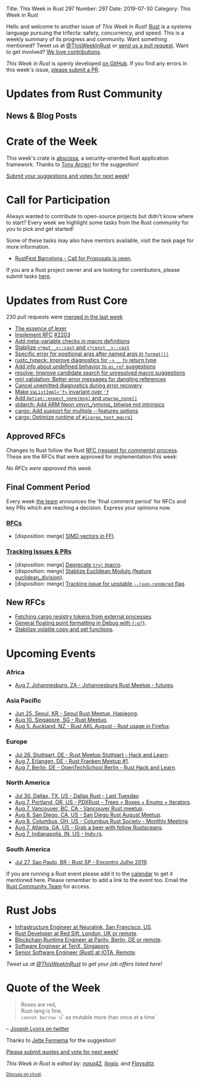 Title: This Week in Rust 297
Number: 297
Date: 2019-07-30
Category: This Week in Rust

Hello and welcome to another issue of *This Week in Rust*!
[Rust](http://rust-lang.org) is a systems language pursuing the trifecta: safety, concurrency, and speed.
This is a weekly summary of its progress and community.
Want something mentioned? Tweet us at [@ThisWeekInRust](https://twitter.com/ThisWeekInRust) or [send us a pull request](https://github.com/cmr/this-week-in-rust).
Want to get involved? [We love contributions](https://github.com/rust-lang/rust/blob/master/CONTRIBUTING.md).

*This Week in Rust* is openly developed [on GitHub](https://github.com/cmr/this-week-in-rust).
If you find any errors in this week's issue, [please submit a PR](https://github.com/cmr/this-week-in-rust/pulls).

# Updates from Rust Community

## News & Blog Posts

# Crate of the Week

This week's crate is [abscissa](https://github.com/iqlusioninc/abscissa), a security-oriented Rust application framework.
Thanks to [Tony Arcieri](https://users.rust-lang.org/t/crate-of-the-week/2704/590) for the suggestion!

[Submit your suggestions and votes for next week][submit_crate]!

[submit_crate]: https://users.rust-lang.org/t/crate-of-the-week/2704

# Call for Participation

Always wanted to contribute to open-source projects but didn't know where to start?
Every week we highlight some tasks from the Rust community for you to pick and get started!

Some of these tasks may also have mentors available, visit the task page for more information.

* [RustFest Barcelona - Call for Proposals is open](https://blog.rustfest.eu/cfp-for-barcelona).

If you are a Rust project owner and are looking for contributors, please submit tasks [here][guidelines].

[guidelines]: https://users.rust-lang.org/t/twir-call-for-participation/4821

# Updates from Rust Core

230 pull requests were [merged in the last week][merged]

[merged]: https://github.com/search?q=is%3Apr+org%3Arust-lang+is%3Amerged+merged%3A2019-07-15..2019-07-22

* [The essence of lexer](https://github.com/rust-lang/rust/pull/59706)
* [Implement RFC](https://github.com/rust-lang/rust/pull/61749) [#2203](https://rust-lang.github.io/rfcs/2203-const-repeat-expr.html)
* [Add meta-variable checks in macro definitions](https://github.com/rust-lang/rust/pull/62008)
* [Stabilize `<*mut _>::cast` and `<*const _>::cast`](https://github.com/rust-lang/rust/pull/62713)
* [Specific error for positional args after named args in `format!()`](https://github.com/rust-lang/rust/pull/62710)
* [rustc_typeck: Improve diagnostics for `-> _ fn` return type](https://github.com/rust-lang/rust/pull/62694)
* [Add info about undefined behavior to `as_ref` suggestions](https://github.com/rust-lang/rust/pull/62685)
* [resolve: Improve candidate search for unresolved macro suggestions](https://github.com/rust-lang/rust/pull/62684)
* [miri validation: Better error messages for dangling references](https://github.com/rust-lang/rust/pull/62673)
* [Cancel unemitted diagnostics during error recovery](https://github.com/rust-lang/rust/pull/62666)
* [Make `VaListImpl<'f>` invariant over `'f`](https://github.com/rust-lang/rust/pull/62639)
* [Add `Option::expect_none(msg)` and `unwrap_none()`](https://github.com/rust-lang/rust/pull/62596)
* [stdarch: Add ARM Neon vmvn_*/vmvnq_* bitwise not intrinsics](https://github.com/rust-lang/stdarch/pull/770)
* [cargo: Add support for multiple --features options](https://github.com/rust-lang/cargo/pull/7084)
* [cargo: Optimize runtime of `#[cargo_test_macro]`](https://github.com/rust-lang/cargo/pull/7146)

## Approved RFCs

Changes to Rust follow the Rust [RFC (request for comments)
process](https://github.com/rust-lang/rfcs#rust-rfcs). These
are the RFCs that were approved for implementation this week:

*No RFCs were approved this week.*

## Final Comment Period

Every week [the team](https://www.rust-lang.org/team.html) announces the
'final comment period' for RFCs and key PRs which are reaching a
decision. Express your opinions now.

### [RFCs](https://github.com/rust-lang/rfcs/labels/final-comment-period)

* [disposition: merge] [SIMD vectors in FFI](https://github.com/rust-lang/rfcs/pull/2574).

### [Tracking Issues & PRs](https://github.com/rust-lang/rust/labels/final-comment-period)

* [disposition: merge] [Deprecate `try!` macro](https://github.com/rust-lang/rust/pull/62672).
* [disposition: merge] [Stablize Euclidean Modulo (feature euclidean_division)](https://github.com/rust-lang/rust/pull/61884).
* [disposition: merge] [Tracking issue for unstable `--json-rendered` flag](https://github.com/rust-lang/rust/issues/60987).

## New RFCs

* [Fetching cargo registry tokens from external processes](https://github.com/rust-lang/rfcs/pull/2730).
* [General floating point formatting in Debug with `{:g?}`](https://github.com/rust-lang/rfcs/pull/2729).
* [Stabilize volatile copy and set functions](https://github.com/rust-lang/rfcs/pull/2728).

# Upcoming Events

### Africa

* [Aug  7. Johannesburg, ZA - Johannesburg Rust Meetup - futures](https://www.meetup.com/Johannesburg-Rust-Meetup/events/dgqmbryzlbkb/).

### Asia Pacific

* [Jun 25. Seoul, KR - Seoul Rust Meetup, Hapjeong](https://www.meetup.com/Rust-Seoul-Meetup/events/srxvzqyzkbfc/).
* [Aug 10. Singapore, SG - Rust Meetup](https://www.eventbrite.com/e/rust-meetup-tickets-65358532129).
* [Aug  5. Auckland, NZ - Rust AKL August - Rust usage in Firefox](https://www.meetup.com/rust-akl/events/259480991/).

### Europe

* [Jul 26. Stuttgart, DE - Rust Meetup Stuttgart - Hack and Learn](https://gettogether.community/events/1763/3-hack-and-learn-shackspace-stuttgart/).
* [Aug  7. Erlangen, DE - Rust Franken Meetup #1](https://www.meetup.com/Rust-NERF/events/263163435/).
* [Aug  7. Berlin, DE - OpenTechSchool Berlin - Rust Hack and Learn](https://www.meetup.com/opentechschool-berlin/events/gkkttqyzlbkb/).

### North America

* [Jul 30. Dallas, TX, US - Dallas Rust - Last Tuesday](https://www.meetup.com/Dallas-Rust/events/zfgwzmyzkbnc/).
* [Aug  7. Portland, OR, US - PDXRust - Trees = Boxes + Enums + Iterators](https://www.meetup.com/PDXRust/events/263383260/).
* [Aug  7. Vancouver, BC, CA - Vancouver Rust meetup](https://www.meetup.com/Vancouver-Rust/events/fzqqwqyzlbkb/).
* [Aug  8. San Diego, CA, US - San Diego Rust August Meetup](https://www.meetup.com/San-Diego-Rust/events/263267320/).
* [Aug  8. Columbus, OH, US - Columbus Rust Society - Monthly Meeting](https://www.meetup.com/columbus-rs/events/dbcfrpyzlblb/).
* [Aug  7. Atlanta, GA, US - Grab a beer with fellow Rustaceans](https://www.meetup.com/Rust-ATL/events/kkzkxqyzlbkb/).
* [Aug  7. Indianapolis, IN, US - Indy.rs](https://www.meetup.com/indyrs/events/mffbtpyzlbkb/).

### South America

* [Jul 27. Sao Paulo, BR - Rust SP - Encontro Julho 2019](https://www.meetup.com/Rust-Sao-Paulo-Meetup/events/262488375).

If you are running a Rust event please add it to the [calendar] to get
it mentioned here. Please remember to add a link to the event too.
Email the [Rust Community Team][community] for access.

[calendar]: https://www.google.com/calendar/embed?src=apd9vmbc22egenmtu5l6c5jbfc%40group.calendar.google.com
[community]: mailto:community-team@rust-lang.org

# Rust Jobs

* [Infrastructure Engineer at Neuralink, San Francisco, US](https://jobs.lever.co/neuralink/efb72bf6-5a55-434e-a0fd-9197f8485b55).
* [Rust Developer at Red Sift, London, UK or remote](https://www.reddit.com/r/rust/comments/cf7hf1/red_sift_looking_for_a_rust_developerc/).
* [Blockchain Runtime Engineer at Parity, Berlin, DE or remote](https://www.parity.io/jobs/#berlin-blockchain-runtime-engineer).
* [Software Engineer at TenX, Singapore](https://tenx.workable.com/jobs/689264).
* [Senior Software Engineer (Rust) at IOTA, Remote](https://iota.bamboohr.com/jobs/view.php?id=90).

*Tweet us at [@ThisWeekInRust](https://twitter.com/ThisWeekInRust) to get your job offers listed here!*

# Quote of the Week

> Roses are red,  
> Rust-lang is fine,  
> `cannot borrow \`i\` as mutable more than once at a time`

– [Joseph Lyons on twitter](https://twitter.com/MyDeathMachine/status/1151957842934599680)

Thanks to [Jelte Fennema](https://users.rust-lang.org/t/twir-quote-of-the-week/328/666) for the suggestion!

[Please submit quotes and vote for next week!](https://users.rust-lang.org/t/twir-quote-of-the-week/328)

*This Week in Rust is edited by: [nasa42](https://github.com/nasa42), [llogiq](https://github.com/llogiq), and [Flavsditz](https://github.com/Flavsditz).*

<small>[Discuss on r/rust]().</small>
